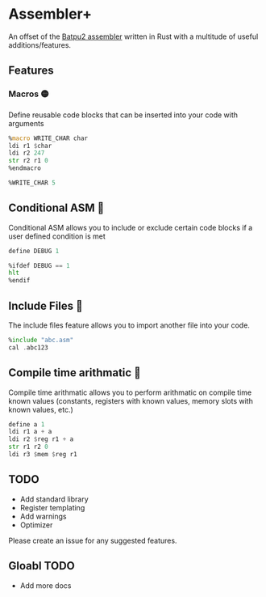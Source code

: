 # Assembler+
An offset of the [Batpu2 assembler](https://github.com/mattbatwings/newcpu/blob/main/assembler.py) written in Rust with a multitude of useful additions/features.

## Features
### Macros 🟡
Define reusable code blocks that can be inserted into your code with arguments

```asm
%macro WRITE_CHAR char
ldi r1 $char
ldi r2 247
str r2 r1 0
%endmacro

%WRITE_CHAR 5
```

## Conditional ASM 🔴
Conditional ASM allows you to include or exclude certain code blocks if a user defined condition is met

```asm
define DEBUG 1

%ifdef DEBUG == 1
hlt
%endif
```

## Include Files 🔴
The include files feature allows you to import another file into your code.

```asm
%include "abc.asm"
cal .abc123
```

## Compile time arithmatic 🔴
Compile time arithmatic allows you to perform arithmatic on compile time known values (constants, registers with known values, memory slots with known values, etc.)

```asm
define a 1
ldi r1 a + a
ldi r2 $reg r1 + a
str r1 r2 0
ldi r3 $mem $reg r1
```

## TODO
* Add standard library
* Register templating
* Add warnings
* Optimizer

Please create an issue for any suggested features.

## Gloabl TODO
* Add more docs
